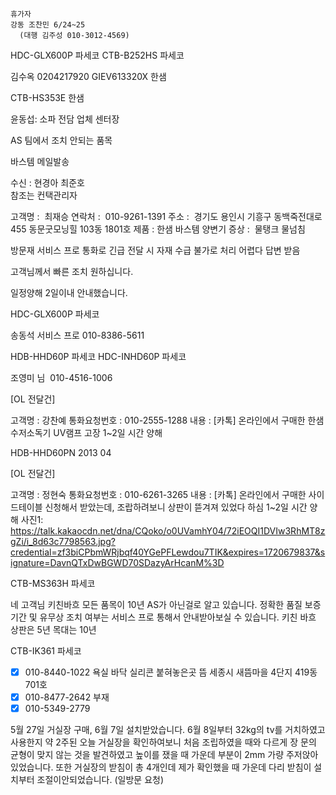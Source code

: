 ```
휴가자
강동 조찬민 6/24~25
  (대행 김주성 010-3012-4569)
```

HDC-GLX600P 파세코
CTB-B252HS 파세코

김수옥 0204217920
GIEV613320X 한샘 

CTB-HS353E 한샘

윤동섭: 소파 전담 업체 센터장

AS 팀에서 조치 안되는 품목


바스템 메일발송  
  
수신 : 현경아 최준호  
참조는 컨택관리자  
  
고객명 :  최재승
연락처 :  010-9261-1391
주소 :  경기도 용인시 기흥구 동백죽전대로 455 동문굿모닝힐 103동 1801호
제품 : 한샘 바스템 양변기
증상 :  물탱크 물넘침

방문재 서비스 프로 통화로 긴급 전달 시 자재 수급 불가로 처리 어렵다 답변 받음

고객님께서 빠른 조치 원하십니다.
  
일정양해 2일이내 안내했습니다.


HDC-GLX600P 파세코

송동석 서비스 프로 010-8386-5611

HDB-HHD60P 파세코 
HDC-INHD60P 파세코


조영미 님  010-4516-1006

[OL 전달건]

고객명 : 강찬예
통화요청번호 : 010-2555-1288
내용 : [카톡] 온라인에서 구매한 한샘수저소독기 UV램프 고장
1~2일 시간 양해

HDB-HHD60PN
2013 04 


[OL 전달건]

고객명 : 정현숙
통화요청번호 : 010-6261-3265
내용 : [카톡] 온라인에서 구매한 사이드테이블 신청해서 받았는데, 조랍하려보니 상판이 뜯겨져 있었다 하심
1~2일 시간 양해
사진1: https://talk.kakaocdn.net/dna/CQoko/o0UVamhY04/72iEOQI1DVIw3RhMT8zgZi/i_8d63c7798563.jpg?credential=zf3biCPbmWRjbqf40YGePFLewdou7TIK&expires=1720679837&signature=DavnQTxDwBGWD70SDazyArHcanM%3D

CTB-MS363H 파세코  



  
네 고객님 키친바흐 모든 품목이 10년 AS가 아닌걸로 알고 있습니다. 정확한 품질 보증 기간 및 유무상 조치 여부는 서비스 프로 통해서 안내받아보실 수 있습니다.
키친 바흐 상판은 5년
목대는 10년


CTB-IK361 파세코


- [x] 010-8440-1022 욕실 바닥 실리콘 붙혀놓은곳 뜸 세종시 새뜸마을 4단지 419동 701호
- [x] 010-8477-2642 부재
- [x] 010-5349-2779

5월 27일 거실장 구매, 6월 7일 설치받았습니다. 6월 8일부터 32kg의 tv를 거치하였고 사용한지 약 2주된 오늘 거실장을 확인하여보니 처음 조립하였을 때와 다르게 장 문의 균형이 맞지 않는 것을 발견하였고 높이를 쟀을 때 가운데 부분이 2mm 가량 주저앉아 있었습니다. 또한 거실장의 받침이 총 4개인데 제가 확인했을 때 가운데 다리 받침이 설치부터 조절이안되었습니다. (일방문 요청)